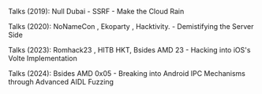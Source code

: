 Talks (2019): Null Dubai - SSRF - Make the Cloud Rain

Talks (2020): NoNameCon , Ekoparty , Hacktivity.  - Demistifying the Server Side

Talks (2023): Romhack23 , HITB HKT, Bsides AMD 23 - Hacking into iOS's Volte Implementation

Talks (2024): Bsides AMD 0x05 - Breaking into Android IPC Mechanisms through Advanced AIDL Fuzzing

